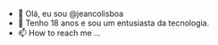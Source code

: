 - 👋 Olá, eu sou @jeancolisboa
- 👀 Tenho 18 anos e sou um entusiasta da tecnologia.
- 📫 How to reach me ...

<!---
jeancolisboa/jeancolisboa is a ✨ special ✨ repository because its `README.md` (this file) appears on your GitHub profile.
You can click the Preview link to take a look at your changes.
--->
